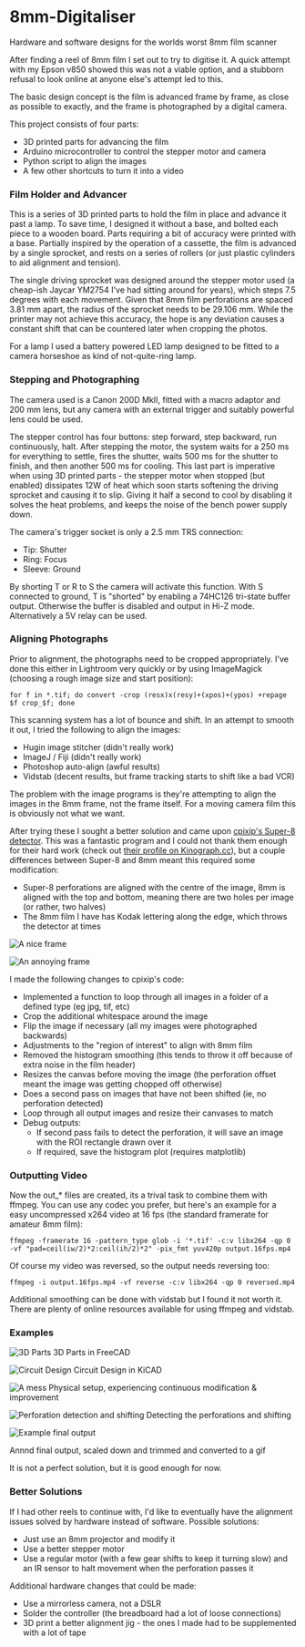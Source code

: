 # 8mm-Digitaliser
Hardware and software designs for the worlds worst 8mm film scanner

After finding a reel of 8mm film I set out to try to digitise it. A quick attempt with my Epson v850 showed this was not a viable option, and a stubborn refusal to look online at anyone else's attempt led to this.

The basic design concept is the film is advanced frame by frame, as close as possible to exactly, and the frame is photographed by a digital camera.

This project consists of four parts:
* 3D printed parts for advancing the film
* Arduino microcontroller to control the stepper motor and camera
* Python script to align the images
* A few other shortcuts to turn it into a video

### Film Holder and Advancer
This is a series of 3D printed parts to hold the film in place and advance it past a lamp. To save time, I designed it without a base, and bolted each piece to a wooden board. Parts requiring a bit of accuracy were printed with a base. Partially inspired by the operation of a cassette, the film is advanced by a single sprocket, and rests on a series of rollers (or just plastic cylinders to aid alignment and tension).

The single driving sprocket was designed around the stepper motor used (a cheap-ish Jaycar YM2754 I've had sitting around for years), which steps 7.5 degrees with each movement. Given that 8mm film perforations are spaced 3.81 mm apart, the radius of the sprocket needs to be 29.106 mm. While the printer may not achieve this accuracy, the hope is any deviation causes a constant shift that can be countered later when cropping the photos.

For a lamp I used a battery powered LED lamp designed to be fitted to a camera horseshoe as kind of not-quite-ring lamp.

### Stepping and Photographing
The camera used is a Canon 200D MkII, fitted with a macro adaptor and 200 mm lens, but any camera with an external trigger and suitably powerful lens could be used.

The stepper control has four buttons: step forward, step backward, run continuously, halt. After stepping the motor, the system waits for a 250 ms for everything to settle, fires the shutter, waits 500 ms for the shutter to finish, and then another 500 ms for cooling. This last part is imperative when using 3D printed parts - the stepper motor when stopped (but enabled) dissipates 12W of heat which soon starts softening the driving sprocket and causing it to slip. Giving it half a second to cool by disabling it solves the heat problems, and keeps the noise of the bench power supply down.

The camera's trigger socket is only a 2.5 mm TRS connection:
* Tip: Shutter
* Ring: Focus
* Sleeve: Ground

By shorting T or R to S the camera will activate this function. With S connected to ground, T is "shorted" by enabling a 74HC126 tri-state buffer output. Otherwise the buffer is disabled and output in Hi-Z mode. Alternatively a 5V relay can be used.

### Aligning Photographs
Prior to alignment, the photographs need to be cropped appropriately. I've done this either in Lightroom very quickly or by using ImageMagick (choosing a rough image size and start position):
```
for f in *.tif; do convert -crop (resx)x(resy)+(xpos)+(ypos) +repage $f crop_$f; done
```

This scanning system has a lot of bounce and shift. In an attempt to smooth it out, I tried the following to align the images:
* Hugin image stitcher (didn't really work)
* ImageJ / Fiji (didn't really work)
* Photoshop auto-align (awful results)
* Vidstab (decent results, but frame tracking starts to shift like a bad VCR)

The problem with the image programs is they're attempting to align the images in the 8mm frame, not the frame itself. For a moving camera film this is obviously not what we want.

After trying these I sought a better solution and came upon [cpixip's Super-8 detector](https://github.com/cpixip/sprocket_detection). This was a fantastic program and I could not thank them enough for their hard work (check out [their profile on Kinograph.cc](https://forums.kinograph.cc/u/cpixip/summary)), but a couple differences between Super-8 and 8mm meant this required some modification:
* Super-8 perforations are aligned with the centre of the image, 8mm is aligned with the top and bottom, meaning there are two holes per image (or rather, two halves)
* The 8mm film I have has Kodak lettering along the edge, which throws the detector at times

![A nice frame](images/003_Nice_Frame.jpg)

![An annoying frame](images/004_K_Frame.jpg)

I made the following changes to cpixip's code:
* Implemented a function to loop through all images in a folder of a defined type (eg jpg, tif, etc)
* Crop the additional whitespace around the image
* Flip the image if necessary (all my images were photographed backwards)
* Adjustments to the "region of interest" to align with 8mm film
* Removed the histogram smoothing (this tends to throw it off because of extra noise in the film header)
* Resizes the canvas before moving the image (the perforation offset meant the image was getting chopped off otherwise)
* Does a second pass on images that have not been shifted (ie, no perforation detected)
* Loop through all output images and resize their canvases to match
* Debug outputs:
	* If second pass fails to detect the perforation, it will save an image with the ROI rectangle drawn over it
	* If required, save the histogram plot (requires matplotlib)


### Outputting Video
Now the out_* files are created, its a trival task to combine them with ffmpeg. You can use any codec you prefer, but here's an example for a easy uncompressed x264 video at 16 fps (the standard framerate for amateur 8mm film):
```
ffmpeg -framerate 16 -pattern_type glob -i '*.tif' -c:v libx264 -qp 0 -vf "pad=ceil(iw/2)*2:ceil(ih/2)*2" -pix_fmt yuv420p output.16fps.mp4
```

Of course my video was reversed, so the output needs reversing too:
```
ffmpeg -i output.16fps.mp4 -vf reverse -c:v libx264 -qp 0 reversed.mp4
```

Additional smoothing can be done with vidstab but I found it not worth it. There are plenty of online resources available for using ffmpeg and vidstab.

### Examples
![3D Parts](images/001_FreeCAD_Items.png)
3D Parts in FreeCAD

![Circuit Design](images/002_KiCAD_Schematic.png)
Circuit Design in KiCAD

![A mess](images/005_setup.jpg)
Physical setup, experiencing continuous modification & improvement

![Perforation detection and shifting](images/006_scaled_diagram.jpg)
Detecting the perforations and shifting

![Example final output](images/007_output.gif)

Annnd final output, scaled down and trimmed and converted to a gif

It is not a perfect solution, but it is good enough for now.

### Better Solutions
If I had other reels to continue with, I'd like to eventually have the alignment issues solved by hardware instead of software. Possible solutions:
* Just use an 8mm projector and modify it
* Use a better stepper motor
* Use a regular motor (with a few gear shifts to keep it turning slow) and an IR sensor to halt movement when the perforation passes it

Additional hardware changes that could be made:
* Use a mirrorless camera, not a DSLR
* Solder the controller (the breadboard had a lot of loose connections)
* 3D print a better alignment jig - the ones I made had to be supplemented with a lot of tape
